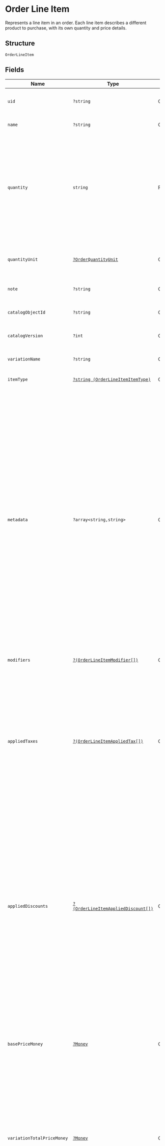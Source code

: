 
# Order Line Item

Represents a line item in an order. Each line item describes a different
product to purchase, with its own quantity and price details.

## Structure

`OrderLineItem`

## Fields

| Name | Type | Tags | Description | Getter | Setter |
|  --- | --- | --- | --- | --- | --- |
| `uid` | `?string` | Optional | A unique ID that identifies the line item only within this order.<br>**Constraints**: *Maximum Length*: `60` | getUid(): ?string | setUid(?string uid): void |
| `name` | `?string` | Optional | The name of the line item.<br>**Constraints**: *Maximum Length*: `512` | getName(): ?string | setName(?string name): void |
| `quantity` | `string` | Required | The quantity purchased, formatted as a decimal number.<br>For example, `"3"`.<br><br>Line items with a quantity of `"0"` are automatically removed<br>when paying for or otherwise completing the order.<br><br>Line items with a `quantity_unit` can have non-integer quantities.<br>For example, `"1.70000"`.<br>**Constraints**: *Minimum Length*: `1`, *Maximum Length*: `12` | getQuantity(): string | setQuantity(string quantity): void |
| `quantityUnit` | [`?OrderQuantityUnit`](../../doc/models/order-quantity-unit.md) | Optional | Contains the measurement unit for a quantity and a precision that<br>specifies the number of digits after the decimal point for decimal quantities. | getQuantityUnit(): ?OrderQuantityUnit | setQuantityUnit(?OrderQuantityUnit quantityUnit): void |
| `note` | `?string` | Optional | The note of the line item.<br>**Constraints**: *Maximum Length*: `2000` | getNote(): ?string | setNote(?string note): void |
| `catalogObjectId` | `?string` | Optional | The [CatalogItemVariation](../../doc/models/catalog-item-variation.md) ID applied to this line item.<br>**Constraints**: *Maximum Length*: `192` | getCatalogObjectId(): ?string | setCatalogObjectId(?string catalogObjectId): void |
| `catalogVersion` | `?int` | Optional | The version of the catalog object that this line item references. | getCatalogVersion(): ?int | setCatalogVersion(?int catalogVersion): void |
| `variationName` | `?string` | Optional | The name of the variation applied to this line item.<br>**Constraints**: *Maximum Length*: `400` | getVariationName(): ?string | setVariationName(?string variationName): void |
| `itemType` | [`?string (OrderLineItemItemType)`](../../doc/models/order-line-item-item-type.md) | Optional | Represents the line item type. | getItemType(): ?string | setItemType(?string itemType): void |
| `metadata` | `?array<string,string>` | Optional | Application-defined data attached to this line item. Metadata fields are intended<br>to store descriptive references or associations with an entity in another system or store brief<br>information about the object. Square does not process this field; it only stores and returns it<br>in relevant API calls. Do not use metadata to store any sensitive information (such as personally<br>identifiable information or card details).<br><br>Keys written by applications must be 60 characters or less and must be in the character set<br>`[a-zA-Z0-9_-]`. Entries can also include metadata generated by Square. These keys are prefixed<br>with a namespace, separated from the key with a ':' character.<br><br>Values have a maximum length of 255 characters.<br><br>An application can have up to 10 entries per metadata field.<br><br>Entries written by applications are private and can only be read or modified by the same<br>application.<br><br>For more information, see [Metadata](https://developer.squareup.com/docs/build-basics/metadata). | getMetadata(): ?array | setMetadata(?array metadata): void |
| `modifiers` | [`?(OrderLineItemModifier[])`](../../doc/models/order-line-item-modifier.md) | Optional | The [CatalogModifier](../../doc/models/catalog-modifier.md)s applied to this line item. | getModifiers(): ?array | setModifiers(?array modifiers): void |
| `appliedTaxes` | [`?(OrderLineItemAppliedTax[])`](../../doc/models/order-line-item-applied-tax.md) | Optional | The list of references to taxes applied to this line item. Each<br>`OrderLineItemAppliedTax` has a `tax_uid` that references the `uid` of a<br>top-level `OrderLineItemTax` applied to the line item. On reads, the<br>amount applied is populated.<br><br>An `OrderLineItemAppliedTax` is automatically created on every line<br>item for all `ORDER` scoped taxes added to the order. `OrderLineItemAppliedTax`<br>records for `LINE_ITEM` scoped taxes must be added in requests for the tax<br>to apply to any line items.<br><br>To change the amount of a tax, modify the referenced top-level tax. | getAppliedTaxes(): ?array | setAppliedTaxes(?array appliedTaxes): void |
| `appliedDiscounts` | [`?(OrderLineItemAppliedDiscount[])`](../../doc/models/order-line-item-applied-discount.md) | Optional | The list of references to discounts applied to this line item. Each<br>`OrderLineItemAppliedDiscount` has a `discount_uid` that references the `uid` of a top-level<br>`OrderLineItemDiscounts` applied to the line item. On reads, the amount<br>applied is populated.<br><br>An `OrderLineItemAppliedDiscount` is automatically created on every line item for all<br>`ORDER` scoped discounts that are added to the order. `OrderLineItemAppliedDiscount` records<br>for `LINE_ITEM` scoped discounts must be added in requests for the discount to apply to any<br>line items.<br><br>To change the amount of a discount, modify the referenced top-level discount. | getAppliedDiscounts(): ?array | setAppliedDiscounts(?array appliedDiscounts): void |
| `basePriceMoney` | [`?Money`](../../doc/models/money.md) | Optional | Represents an amount of money. `Money` fields can be signed or unsigned.<br>Fields that do not explicitly define whether they are signed or unsigned are<br>considered unsigned and can only hold positive amounts. For signed fields, the<br>sign of the value indicates the purpose of the money transfer. See<br>[Working with Monetary Amounts](https://developer.squareup.com/docs/build-basics/working-with-monetary-amounts)<br>for more information. | getBasePriceMoney(): ?Money | setBasePriceMoney(?Money basePriceMoney): void |
| `variationTotalPriceMoney` | [`?Money`](../../doc/models/money.md) | Optional | Represents an amount of money. `Money` fields can be signed or unsigned.<br>Fields that do not explicitly define whether they are signed or unsigned are<br>considered unsigned and can only hold positive amounts. For signed fields, the<br>sign of the value indicates the purpose of the money transfer. See<br>[Working with Monetary Amounts](https://developer.squareup.com/docs/build-basics/working-with-monetary-amounts)<br>for more information. | getVariationTotalPriceMoney(): ?Money | setVariationTotalPriceMoney(?Money variationTotalPriceMoney): void |
| `grossSalesMoney` | [`?Money`](../../doc/models/money.md) | Optional | Represents an amount of money. `Money` fields can be signed or unsigned.<br>Fields that do not explicitly define whether they are signed or unsigned are<br>considered unsigned and can only hold positive amounts. For signed fields, the<br>sign of the value indicates the purpose of the money transfer. See<br>[Working with Monetary Amounts](https://developer.squareup.com/docs/build-basics/working-with-monetary-amounts)<br>for more information. | getGrossSalesMoney(): ?Money | setGrossSalesMoney(?Money grossSalesMoney): void |
| `totalTaxMoney` | [`?Money`](../../doc/models/money.md) | Optional | Represents an amount of money. `Money` fields can be signed or unsigned.<br>Fields that do not explicitly define whether they are signed or unsigned are<br>considered unsigned and can only hold positive amounts. For signed fields, the<br>sign of the value indicates the purpose of the money transfer. See<br>[Working with Monetary Amounts](https://developer.squareup.com/docs/build-basics/working-with-monetary-amounts)<br>for more information. | getTotalTaxMoney(): ?Money | setTotalTaxMoney(?Money totalTaxMoney): void |
| `totalDiscountMoney` | [`?Money`](../../doc/models/money.md) | Optional | Represents an amount of money. `Money` fields can be signed or unsigned.<br>Fields that do not explicitly define whether they are signed or unsigned are<br>considered unsigned and can only hold positive amounts. For signed fields, the<br>sign of the value indicates the purpose of the money transfer. See<br>[Working with Monetary Amounts](https://developer.squareup.com/docs/build-basics/working-with-monetary-amounts)<br>for more information. | getTotalDiscountMoney(): ?Money | setTotalDiscountMoney(?Money totalDiscountMoney): void |
| `totalMoney` | [`?Money`](../../doc/models/money.md) | Optional | Represents an amount of money. `Money` fields can be signed or unsigned.<br>Fields that do not explicitly define whether they are signed or unsigned are<br>considered unsigned and can only hold positive amounts. For signed fields, the<br>sign of the value indicates the purpose of the money transfer. See<br>[Working with Monetary Amounts](https://developer.squareup.com/docs/build-basics/working-with-monetary-amounts)<br>for more information. | getTotalMoney(): ?Money | setTotalMoney(?Money totalMoney): void |
| `pricingBlocklists` | [`?OrderLineItemPricingBlocklists`](../../doc/models/order-line-item-pricing-blocklists.md) | Optional | Describes pricing adjustments that are blocked from manual and<br>automatic application to a line item. For more information, see<br>[Apply Taxes and Discounts](https://developer.squareup.com/docs/orders-api/apply-taxes-and-discounts). | getPricingBlocklists(): ?OrderLineItemPricingBlocklists | setPricingBlocklists(?OrderLineItemPricingBlocklists pricingBlocklists): void |

## Example (as JSON)

```json
{
  "uid": null,
  "name": null,
  "quantity": "quantity6",
  "quantity_unit": null,
  "note": null,
  "catalog_object_id": null,
  "catalog_version": null,
  "variation_name": null,
  "item_type": null,
  "metadata": null,
  "modifiers": null,
  "applied_taxes": null,
  "applied_discounts": null,
  "base_price_money": null,
  "variation_total_price_money": null,
  "gross_sales_money": null,
  "total_tax_money": null,
  "total_discount_money": null,
  "total_money": null,
  "pricing_blocklists": null
}
```

